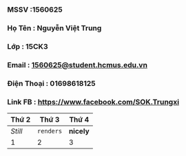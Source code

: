 ### MSSV       :1560625
### Họ Tên     : Nguyễn Việt Trung
### Lớp        : 15CK3
### Email      : 1560625@student.hcmus.edu.vn
### Điện Thoại : 01698618125
### Link FB    : https://www.facebook.com/SOK.Trungxi

Thứ 2| Thứ 3 | Thứ 4
--- | --- | ---
*Still* | `renders` | **nicely**
1 | 2 | 3
